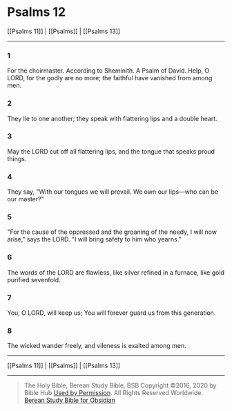# Psalms 12

[[Psalms 11]] | [[Psalms]] | [[Psalms 13]]

---

### 1
For the choirmaster. According to Sheminith. A Psalm of David. Help, O LORD, for the godly are no more; the faithful have vanished from among men.

### 2
They lie to one another; they speak with flattering lips and a double heart.

### 3
May the LORD cut off all flattering lips, and the tongue that speaks proud things.

### 4
They say, "With our tongues we will prevail. We own our lips—who can be our master?"

### 5
"For the cause of the oppressed and the groaning of the needy, I will now arise," says the LORD. "I will bring safety to him who yearns."

### 6
The words of the LORD are flawless, like silver refined in a furnace, like gold purified sevenfold.

### 7
You, O LORD, will keep us; You will forever guard us from this generation.

### 8
The wicked wander freely, and vileness is exalted among men.

---

[[Psalms 11]] | [[Psalms]] | [[Psalms 13]]

---

> The Holy Bible, Berean Study Bible, BSB
> Copyright &copy;2016, 2020 by Bible Hub
> [Used by Permission](https://berean.bible/terms.htm). All Rights Reserved Worldwide.
> [Berean Study Bible for Obsidian](https://github.com/gapmiss/berean-study-bible-for-obsidian)

